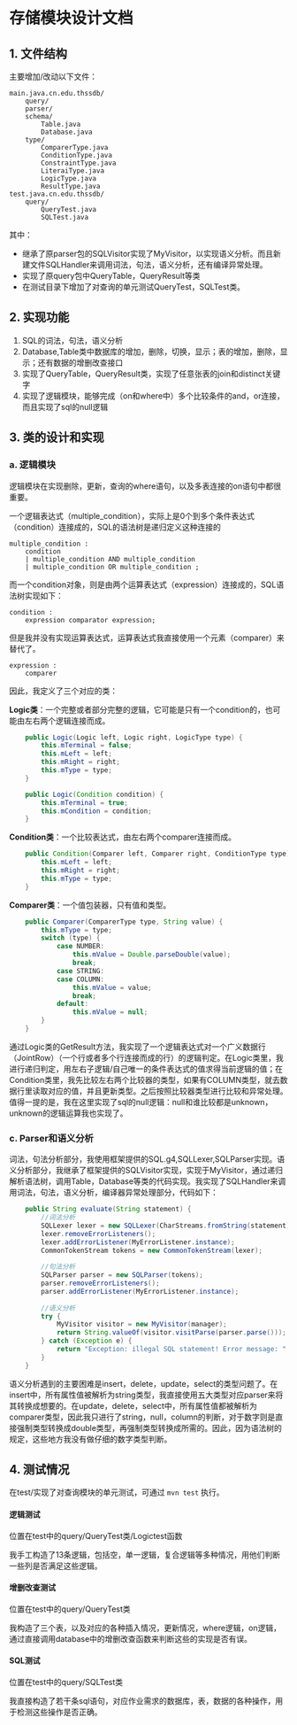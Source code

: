 # 存储模块设计文档

## 1. 文件结构

主要增加/改动以下文件：

```
main.java.cn.edu.thssdb/
	query/
	parser/
	schema/
		Table.java
		Database.java
	type/
		ComparerType.java
		ConditionType.java
		ConstraintType.java
		LiteraiType.java
		LogicType.java
		ResultType.java
test.java.cn.edu.thssdb/
	query/
		QueryTest.java
		SQLTest.java
```

其中：

- 继承了原parser包的SQLVisitor实现了MyVisitor，以实现语义分析。而且新建文件SQLHandler来调用词法，句法，语义分析，还有编译异常处理。
- 实现了原query包中QueryTable，QueryResult等类
- 在测试目录下增加了对查询的单元测试QueryTest，SQLTest类。



## 2. 实现功能

1. SQL的词法，句法，语义分析
2. Database,Table类中数据库的增加，删除，切换，显示；表的增加，删除，显示；还有数据的增删改查接口
3. 实现了QueryTable，QueryResult类，实现了任意张表的join和distinct关键字
4. 实现了逻辑模块，能够完成（on和where中）多个比较条件的and，or连接，而且实现了sql的null逻辑

## 3. 类的设计和实现

### a. 逻辑模块

逻辑模块在实现删除，更新，查询的where语句，以及多表连接的on语句中都很重要。

一个逻辑表达式（multiple_condition），实际上是0个到多个条件表达式（condition）连接成的，SQL的语法树是递归定义这种连接的

```g4
multiple_condition :
    condition
    | multiple_condition AND multiple_condition
    | multiple_condition OR multiple_condition ;
```

而一个condition对象，则是由两个运算表达式（expression）连接成的，SQL语法树实现如下：

```
condition :
    expression comparator expression;
```

但是我并没有实现运算表达式，运算表达式我直接使用一个元素（comparer）来替代了。

```
expression :
    comparer
```

因此，我定义了三个对应的类：

**Logic类**：一个完整或者部分完整的逻辑，它可能是只有一个condition的，也可能由左右两个逻辑连接而成。

```java
    public Logic(Logic left, Logic right, LogicType type) {
        this.mTerminal = false;
        this.mLeft = left;
        this.mRight = right;
        this.mType = type;
    }

    public Logic(Condition condition) {
        this.mTerminal = true;
        this.mCondition = condition;
    }

```

**Condition类**：一个比较表达式，由左右两个comparer连接而成。

```java
	public Condition(Comparer left, Comparer right, ConditionType type) {
        this.mLeft = left;
        this.mRight = right;
        this.mType = type;
    }
```

**Comparer类**：一个值包装器，只有值和类型。

```java
    public Comparer(ComparerType type, String value) {
        this.mType = type;
        switch (type) {
            case NUMBER:
                this.mValue = Double.parseDouble(value);
                break;
            case STRING:
            case COLUMN:
                this.mValue = value;
                break;
            default:
                this.mValue = null;
        }
    }
```

通过Logic类的GetResult方法，我实现了一个逻辑表达式对一个广义数据行（JointRow）（一个行或者多个行连接而成的行）的逻辑判定。在Logic类里，我进行递归判定，用左右子逻辑/自己唯一的条件表达式的值求得当前逻辑的值；在Condition类里，我先比较左右两个比较器的类型，如果有COLUMN类型，就去数据行里读取对应的值，并且更新类型。之后按照比较器类型进行比较和异常处理。值得一提的是，我在这里实现了sql的null逻辑：null和谁比较都是unknown，unknown的逻辑运算我也实现了。

### c. Parser和语义分析

词法，句法分析部分，我使用框架提供的SQL.g4,SQLLexer,SQLParser实现。语义分析部分，我继承了框架提供的SQLVisitor实现，实现于MyVisitor，通过递归解析语法树，调用Table，Database等类的代码实现。我实现了SQLHandler来调用词法，句法，语义分析，编译器异常处理部分，代码如下：

```java
	public String evaluate(String statement) {
		//词法分析
		SQLLexer lexer = new SQLLexer(CharStreams.fromString(statement));
		lexer.removeErrorListeners();
		lexer.addErrorListener(MyErrorListener.instance);
		CommonTokenStream tokens = new CommonTokenStream(lexer);
		
		//句法分析
		SQLParser parser = new SQLParser(tokens);
		parser.removeErrorListeners();
		parser.addErrorListener(MyErrorListener.instance);
		
		//语义分析
		try {
			MyVisitor visitor = new MyVisitor(manager);
			return String.valueOf(visitor.visitParse(parser.parse()));
		} catch (Exception e) {
			return "Exception: illegal SQL statement! Error message: " + e.getMessage();
		}
	}
```

语义分析遇到的主要困难是insert，delete，update，select的类型问题了。在insert中，所有属性值被解析为string类型，我直接使用五大类型对应parser来将其转换成想要的。在update，delete，select中，所有属性值都被解析为comparer类型，因此我只进行了string，null，column的判断，对于数字则是直接强制类型转换成double类型，再强制类型转换成所需的。因此，因为语法树的规定，这些地方我没有做仔细的数字类型判断。

## 4. 测试情况

在test/实现了对查询模块的单元测试，可通过 `mvn test` 执行。

#### 逻辑测试

位置在test中的query/QueryTest类/Logictest函数

我手工构造了13条逻辑，包括空，单一逻辑，复合逻辑等多种情况，用他们判断一些列是否满足这些逻辑。

#### 增删改查测试

位置在test中的query/QueryTest类

我构造了三个表，以及对应的各种插入情况，更新情况，where逻辑，on逻辑，通过直接调用database中的增删改查函数来判断这些的实现是否有误。

#### SQL测试

位置在test中的query/SQLTest类

我直接构造了若干条sql语句，对应作业需求的数据库，表，数据的各种操作，用于检测这些操作是否正确。